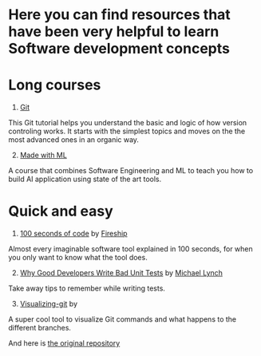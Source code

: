 # Here you can find resources that have been very helpful to learn Software development concepts

# Long courses
1. [Git](https://git-scm.com/book/en/v2)

This Git tutorial helps you understand the basic and logic of how version controling works. It starts with the simplest topics and moves on the the most advanced ones in an organic way. 

2. [Made with ML](https://madewithml.com/courses/mlops/setup/)

A course that combines Software Engineering and ML to teach you how to build AI application using state of the art tools.

# Quick and easy

1. [100 seconds of code](https://www.youtube.com/playlist?list=PL0vfts4VzfNiI1BsIK5u7LpPaIDKMJIDN) by [Fireship](https://www.youtube.com/@Fireship)

Almost every imaginable software tool explained in 100 seconds, for when you only want to know what the tool does. 

2. [Why Good Developers Write Bad Unit Tests](https://mtlynch.io/good-developers-bad-tests/) by [Michael Lynch](https://mtlynch.io/)

Take away tips to remember while writing tests. 

3. [Visualizing-git](git-school.github.io/visualizing-git) by 

A super cool tool to visualize Git commands and what happens to the different branches. 

And here is [the original repository](https://github.com/git-school/visualizing-git)